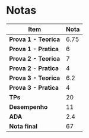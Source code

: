 # Notas

| **Item**                | **Nota** |
|-------------------------|----------|
| **Prova 1 - Teorica**   | 6.75     |
| **Prova 1 - Pratica**   | 6        |
| **Prova 2 - Teorica**   | 7        |
| **Prova 2 - Pratica**   | 4        |
| **Prova 3 - Teorica**   | 6.2      |
| **Prova 3 - Pratica**   | 4        |
| **TPs**                 | 20       |
| **Desempenho**          | 11       |
| **ADA**                 | 2.4      |
| **Nota final**          | 67       |
